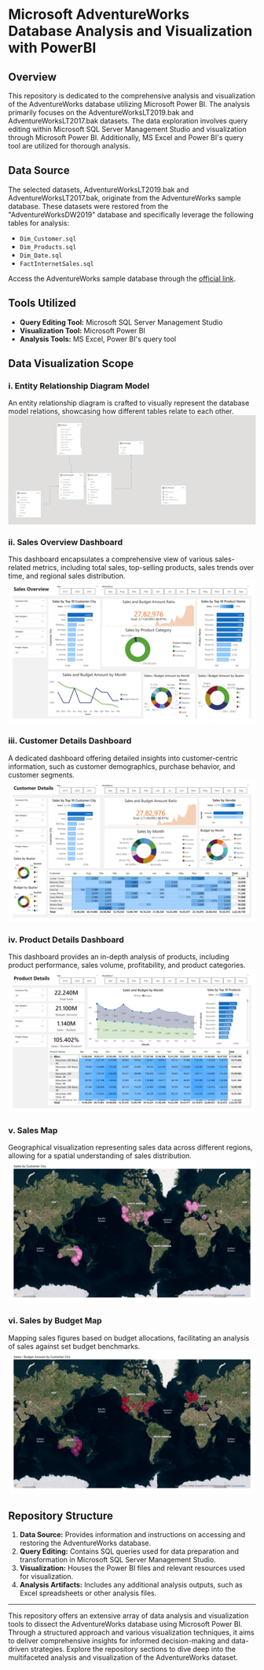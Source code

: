 # Microsoft AdventureWorks Database Analysis and Visualization with PowerBI

## Overview

This repository is dedicated to the comprehensive analysis and visualization of the AdventureWorks database utilizing Microsoft Power BI. The analysis primarily focuses on the AdventureWorksLT2019.bak and AdventureWorksLT2017.bak datasets. The data exploration involves query editing within Microsoft SQL Server Management Studio and visualization through Microsoft Power BI. Additionally, MS Excel and Power BI's query tool are utilized for thorough analysis.

## Data Source
The selected datasets, AdventureWorksLT2019.bak and AdventureWorksLT2017.bak, originate from the AdventureWorks sample database. These datasets were restored from the "AdventureWorksDW2019" database and specifically leverage the following tables for analysis:

- `Dim_Customer.sql`
- `Dim_Products.sql`
- `Dim_Date.sql`
- `FactInternetSales.sql`

Access the AdventureWorks sample database through the [official link](https://docs.microsoft.com/en-us/sql/samples/adventureworks-install-configure?view=sql-server-ver15&tabs=ssms).

## Tools Utilized
- **Query Editing Tool:** Microsoft SQL Server Management Studio
- **Visualization Tool:** Microsoft Power BI
- **Analysis Tools:** MS Excel, Power BI's query tool

## Data Visualization Scope

### i. Entity Relationship Diagram Model
An entity relationship diagram is crafted to visually represent the database model relations, showcasing how different tables relate to each other.
![1  Model Relations](https://github.com/Saianiruthm/powerbiproject1/blob/633450ea0baed3d8a8f69d2eb4a99b8072cbdf13/pictures/model.jpg)

### ii. Sales Overview Dashboard
This dashboard encapsulates a comprehensive view of various sales-related metrics, including total sales, top-selling products, sales trends over time, and regional sales distribution.
![2  Sales Overview](https://github.com/Saianiruthm/powerbiproject1/blob/633450ea0baed3d8a8f69d2eb4a99b8072cbdf13/pictures/Sales_Overview.jpg)

### iii. Customer Details Dashboard
A dedicated dashboard offering detailed insights into customer-centric information, such as customer demographics, purchase behavior, and customer segments.
![3  Customer Details](https://github.com/Saianiruthm/powerbiproject1/blob/633450ea0baed3d8a8f69d2eb4a99b8072cbdf13/pictures/Customer.jpg)

### iv. Product Details Dashboard
This dashboard provides an in-depth analysis of products, including product performance, sales volume, profitability, and product categories.
![4  Product Details](https://github.com/Saianiruthm/powerbiproject1/blob/633450ea0baed3d8a8f69d2eb4a99b8072cbdf13/pictures/Product.jpg)

### v. Sales Map
Geographical visualization representing sales data across different regions, allowing for a spatial understanding of sales distribution.
![5  Sales Map](https://github.com/Saianiruthm/powerbiproject1/blob/633450ea0baed3d8a8f69d2eb4a99b8072cbdf13/pictures/Sales%20Map.jpg)

### vi. Sales by Budget Map
Mapping sales figures based on budget allocations, facilitating an analysis of sales against set budget benchmarks.
![6  Sales By Budget Map](https://github.com/Saianiruthm/powerbiproject1/blob/633450ea0baed3d8a8f69d2eb4a99b8072cbdf13/pictures/Sales%20by%20Budget%20Map.jpg)


## Repository Structure
1. **Data Source:** Provides information and instructions on accessing and restoring the AdventureWorks database.
2. **Query Editing:** Contains SQL queries used for data preparation and transformation in Microsoft SQL Server Management Studio.
3. **Visualization:** Houses the Power BI files and relevant resources used for visualization.
4. **Analysis Artifacts:** Includes any additional analysis outputs, such as Excel spreadsheets or other analysis files.

---

This repository offers an extensive array of data analysis and visualization tools to dissect the AdventureWorks database using Microsoft Power BI. Through a structured approach and various visualization techniques, it aims to deliver comprehensive insights for informed decision-making and data-driven strategies. Explore the repository sections to dive deep into the multifaceted analysis and visualization of the AdventureWorks dataset.
